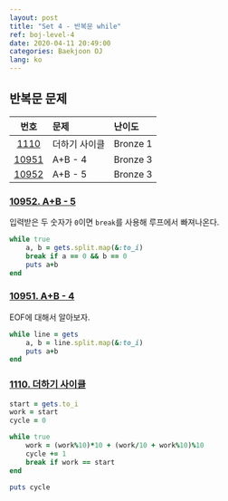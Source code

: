 ```yaml
---
layout: post
title: "Set 4 - 반복문 while"
ref: boj-level-4
date: 2020-04-11 20:49:00
categories: Baekjoon OJ
lang: ko
---
```


## 반복문 문제

|번호|문제|난이도|
|:-:|:--|:--|
|[1110](#1110)|더하기 사이클|Bronze 1|
|[10951](#10951)|A+B - 4|Bronze 3|
|[10952](#10952)|A+B - 5|Bronze 3|

<div class="divider"></div>

### [10952. A+B - 5](https://www.acmicpc.net/problem/10952) <a id="10952"></a>

입력받은 두 숫자가 `0`이면 `break`를 사용해 루프에서 빠져나온다.

```rb
while true
    a, b = gets.split.map(&:to_i)
    break if a == 0 && b == 0
    puts a+b
end
```

### [10951. A+B - 4](https://www.acmicpc.net/problem/10951) <a id="10951"></a>
EOF에 대해서 알아보자.

```rb
while line = gets
    a, b = line.split.map(&:to_i)
    puts a+b
end
```

### [1110. 더하기 사이클](https://www.acmicpc.net/problem/1110) <a id="1110"></a>

```rb
start = gets.to_i
work = start
cycle = 0

while true   
    work = (work%10)*10 + (work/10 + work%10)%10
    cycle += 1
    break if work == start
end

puts cycle
```
